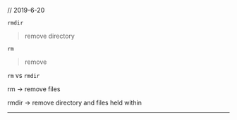 // 2019-6-20

`rmdir`

> remove directory

`rm`

> remove 

`rm` vs `rmdir`

rm -> remove files 

rmdir -> remove directory and files held within

---

